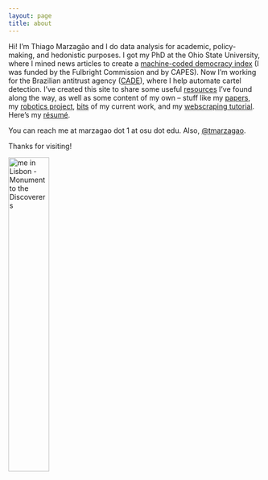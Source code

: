 ```yaml
---
layout: page
title: about
---
```


Hi! I’m Thiago Marzagão and I do data analysis for academic, policy-making, and hedonistic purposes. I got my PhD at the Ohio State University, where I mined news articles to create a [machine-coded democracy index](http://ssrn.com/abstract=2412325) (I was funded by the Fulbright Commission and by CAPES). Now I’m working for the Brazilian antitrust agency ([CADE](http://cade.gov.br/)), where I help automate cartel detection. I’ve created this site to share some useful [resources](http://thiagomarzagao.com/resources/) I’ve found along the way, as well as some content of my own – stuff like my [papers](http://thiagomarzagao.com/papers/), my [robotics project](https://github.com/thiagomarzagao/ev3py), [bits](http://thiagomarzagao.com/2015/12/14/classifying-government-expenditures/) of my current work, and my [webscraping tutorial](http://thiagomarzagao.com/resources#selenium). Here’s my [résumé](https://s3.amazonaws.com/thiagomarzagao/resume_ThiagoMarzagao.pdf).

You can reach me at marzagao dot 1 at osu dot edu. Also, [@tmarzagao](https://twitter.com/tmarzagao).

Thanks for visiting!

<img src="http://i.imgur.com/7L0c53hl.jpg" title="me in Lisbon - Monument to the Discoverers" height="40%" width="40%" />